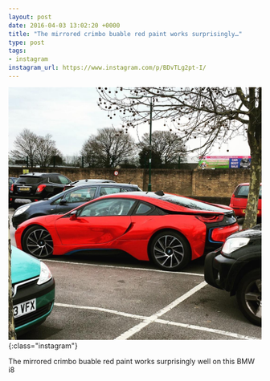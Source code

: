 ```yaml
---
layout: post
date: 2016-04-03 13:02:20 +0000
title: "The mirrored crimbo buable red paint works surprisingly…"
type: post
tags:
- instagram
instagram_url: https://www.instagram.com/p/BDvTLg2pt-I/
---
```


![Instagram - BDvTLg2pt-I](/img/BDvTLg2pt-I.jpg){:class="instagram"}

The mirrored crimbo buable red paint works surprisingly well on this BMW i8
